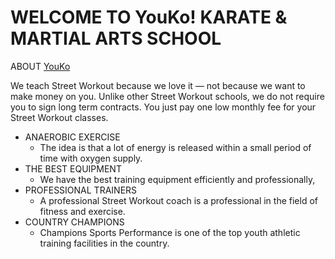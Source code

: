 # WELCOME TO YouKo! KARATE & MARTIAL ARTS SCHOOL

ABOUT [YouKo](https://github.com/facebook/create-react-app)

We teach Street Workout because we love it — not because we want to make money on you. Unlike other Street Workout schools, we do not require you to sign long term contracts. You just pay one low monthly fee for your Street Workout classes. 

* ANAEROBIC EXERCISE
    - The idea is that a lot of energy is released within a small period of time with oxygen supply.
* THE BEST EQUIPMENT
    - We have the best training equipment efficiently and professionally,
* PROFESSIONAL TRAINERS
    - A professional Street Workout coach is a professional in the field of fitness and exercise.
* COUNTRY CHAMPIONS
    - Champions Sports Performance is one of the top youth athletic training facilities in the country.


